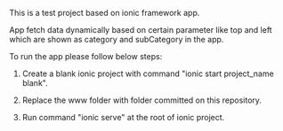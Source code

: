This is a test project based on ionic framework app.

App fetch data dynamically based on certain parameter like top and left which are shown as category and subCategory in the app.

To run the app please follow below steps:

1) Create a blank ionic project with command "ionic start project_name blank".

2) Replace the www folder with folder committed on this repository.

3) Run command "ionic serve" at the root of ionic project.
